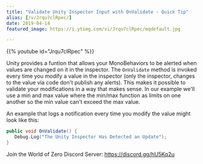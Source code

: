 ```yaml
---
title: "Validate Unity Inspector Input with OnValidate - Quick Tip"
alias: [/v/Jrqu7clRpec/]
date: 2019-04-14
featured_image: https://i.ytimg.com/vi/Jrqu7clRpec/mqdefault.jpg

---
```


{{% youtube id="Jrqu7clRpec" %}}

Unity provides a funtion that allows your MonoBehaviors to be alerted when values are changed on it in the inspector. The `OnValidate` method is invoked every time you modify a value in the inspector (only the inspector, changes to the value via code don't publish any alerts). This makes it possible to validate your modifications in a way that makes sense. In our example we'll use a min and max value where the min/max function as limits on one another so the min value can't exceed the max value.

An example that logs a notification every time you modify the value might look like this:

```csharp
public void OnValidate() {
   Debug.Log("The Unity Inspector Has Detected an Update");
}
```

Join the World of Zero Discord Server: https://discord.gg/hU5Kq2u